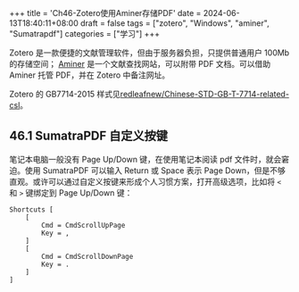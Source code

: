 +++
title = 'Ch46-Zotero使用Aminer存储PDF'
date = 2024-06-13T18:40:11+08:00
draft = false
tags = ["zotero", "Windows", "aminer", "Sumatrapdf"]
categories = ["学习"]
+++

Zotero 是一款便捷的文献管理软件，但由于服务器负担，只提供普通用户 100Mb 的存储空间；
[Aminer][1] 是一个文献查找网站，可以附带 PDF 文档。可以借助 Aminer 托管 PDF，并在 Zotero 中备注网址。

Zotero 的 GB7714-2015 样式见[redleafnew/Chinese-STD-GB-T-7714-related-csl][2]。

[1]: https://www.aminer.cn/
[2]: https://github.com/redleafnew/Chinese-STD-GB-T-7714-related-csl/blob/main/000gb-t-7714-2015-numeric-bilingual.csl

## 46.1 SumatraPDF 自定义按键

笔记本电脑一般没有 Page Up/Down 键，在使用笔记本阅读 pdf 文件时，就会窘迫。使用 SumatraPDF 可以输入 Return 或 Space 表示 Page Down，但是不够直观。或许可以通过自定义按键来形成个人习惯方案，打开高级选项，比如将 `<` 和 `>` 键绑定到 Page Up/Down 键：

```text
Shortcuts [
    [
        Cmd = CmdScrollUpPage
        Key = ,
    ]
    [
        Cmd = CmdScrollDownPage
        Key = .
    ]
]
```

